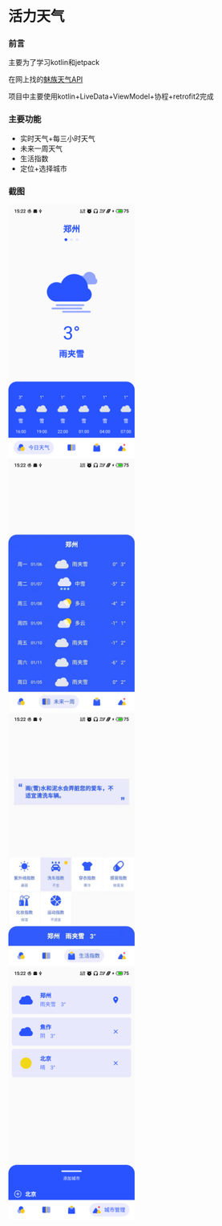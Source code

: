 # 活力天气

### 前言

主要为了学习kotlin和jetpack

在网上找的[魅族天气API](https://blog.csdn.net/qq_24810411/article/details/89175825)

项目中主要使用kotlin+LiveData+ViewModel+协程+retrofit2完成
 
### 主要功能

+ 实时天气+每三小时天气
+ 未来一周天气
+ 生活指数
+ 定位+选择城市

### 截图

<img src="https://github.com/liuxe66/EneryWeather/blob/master/picture/weather1.png" width="50%">
<img src="https://github.com/liuxe66/EneryWeather/blob/master/picture/weather2.jpg" width="50%">
<img src="https://github.com/liuxe66/EneryWeather/blob/master/picture/weather3.jpg" width="50%">
<img src="https://github.com/liuxe66/EneryWeather/blob/master/picture/weather4.png" width="50%">

